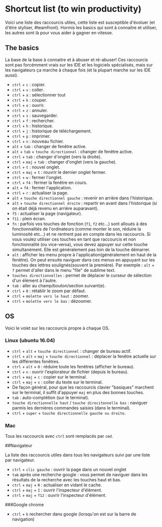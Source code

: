# Shortcut list (to win productivity)

Voici une liste des raccourcis utiles, cette liste est susceptible d'évoluer (et d'être styliser, #teamfront). Hormis les basics qui sont à connaitre et utiliser, les autres sont là pour vous aider à gagner en vitesse.

## The basics

La base de la base à connaitre et à abuser et ré-abuser! Ces raccourcis sont pas forcémment vrais sur les IDE et les logiciels spécialisés, mais sur les navigateurs ça marche à chaque fois (et la plupart marche sur les IDE aussi).

* `ctrl` + `c` : copier.
* `ctrl` + `v` : coller.
* `ctrl` + `a` : sélectionner tout
* `ctrl` + `k` : couper.
* `ctrl` + `o` : ouvrir.
* `ctrl` + `z` : annuler.
* `ctrl` + `s` : sauvegarder.
* `ctrl` + `f` : rechercher.
* `ctrl` + `h` : historique.
* `ctrl` + `j` : historique de téléchargement.
* `ctrl` + `p` : imprimer.
* `ctrl` + `n` : nouveau fichier.
* `alt` + `tab` : changer de fenêtre active.
* `alt` + `tab` + `touche directionnel` : changer de fenêtre active.
* `ctrl` + `tab` : changer d'onglet (vers la droite).
* `ctrl` + `maj` + `tab` : changer d'onglet (vers la gauche). 
* `ctrl` + `t` : nouvel onglet.
* `ctrl` + `maj` + `t` : rouvrir le dernier onglet fermer.
* `ctrl` + `w` : fermer l'onglet.
* `ctrl` + `f4` : fermer la fenêtre en cours.
* `alt` + `f4` : fermer l'application.
* `ctrl` + `r` : actualiser la page.
* `alt` + `touche directionnel gauche` : revenir en arrière dans l'historique.
* `alt` + `touche directionnel droite` : repartir en avant dans l'historique (si on était déjà revenu en arrière auparavant).
* `f5` : actualiser la page (navigateur).
* `f11` : plein écran.
* `fn` : parfois vos touches de fonction (`f1`, `f2` etc...) sont alloués à des fonctionnalités de l'ordinateurs (comme monter le son, réduire la luminosité etc...) et ne rentrent pas en compte dans les raccourcis. Si vous voulez utiliser ces touches en tant que raccourcis et non fonctionnalité (ou vice-versa), vous devez appuyer sur cette touche simultanément. Elle est généralement pas loin de la touche démarrer.
* `alt` : afficher les menu propre à l'application(généralement en haut de la fenêtre). On peut ensuite naviguer dans ces menus en appuyant sur les touches des lettres soulignés(souvent la première). Par exemple : `alt` + `f` permet d'aller dans le menu "file" de sublime text.
* `touches directionnelles` : permet de déplacer le curseur de sélection d'un élément à l'autre.
* `tab` : aller au champ/bouton/section suivant(e).
* `ctrl` + `0` : rétablir le zoom par défaut.
* `ctrl` + `molette vers le haut` : zoomer.
* `ctrl` + `molette vers le bas` : dézoomer.

## OS 

Voici le volet sur les raccourcis propre à chaque OS.

### Linux (ubuntu 16.04)

* `ctrl` + `alt` + `touche directionnel` : changer de bureau actif.
* `ctrl` + `alt` + `maj` + `touche directionnel` : déplacer la fenêtre actuelle sur les différentes fenêtres.
* `ctrl` + `alt` + `0` : réduire toute les fenêtres (afficher le bureau).
* `ctrl` + `n` : ouvrir l'explorateur de fichier (depuis le bureau).
* `ctrl` + `maj` + `c` : copier sur le terminal.
* `ctrl` + `maj` + `v` : coller du texte sur le terminal.
* De façon général, pour que les raccourcis clavier "basiques" marchent sur le terminal, il suffit d'appuyer `maj` en plus des bonnes touches.
* `tab` : auto-complétion (sur le terminal).
* `touche directionnelle haut` / `touche direcitonnelle bas` : naviguer parmis les dernières commandes saisies (dans le terminal).
* `ctrl` + `super` + `touche directionnelle gauche ou droite`.

### Mac

Tous les raccourcis avec `ctrl` sont remplacés par `cmd`.

##Navigateur

La liste des raccourcis utiles dans tous les navigateurs suivi par une liste par navigateur.

* `ctrl` + `clic gauche` : ouvrir la page dans un nouvel onglet
* `tab` après une recherche google : vous permet de naviguer dans les résultats de la recherche avec les touches haut et bas.
* `ctrl` + `maj` + `R` : actualiser en vidant le cache.
* `ctrl` + `maj` + `I` : ouvrir l'inspecteur d'élément.
* `ctrl` + `maj` + `f12` : ouvrir l'inspecteur d'élément.

###Google chrome

* `ctrl` + `k` rechercher dans google (lorsqu'on est sur la barre de navigation)
